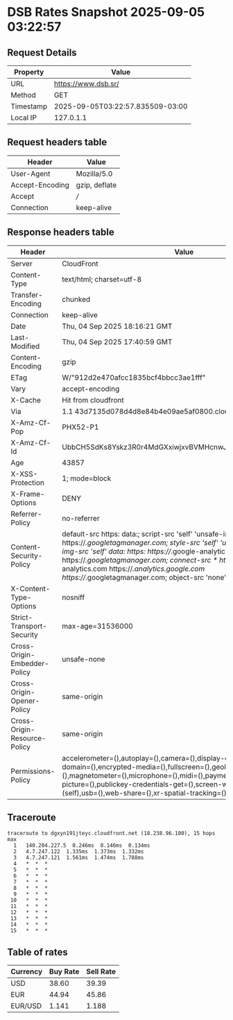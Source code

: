 # DSB Rates Snapshot 2025-09-05 03:22:57
## Request Details

| Property | Value |
|----------|-------|
| URL | https://www.dsb.sr/ |
| Method | GET |
| Timestamp | 2025-09-05T03:22:57.835509-03:00 |
| Local IP | 127.0.1.1 |
    
## Request headers table

| Header | Value |
|--------|-------|
| User-Agent | Mozilla/5.0 |
| Accept-Encoding | gzip, deflate |
| Accept | */* |
| Connection | keep-alive |

    
## Response headers table
| Header | Value |
|--------|-------|
| Server | CloudFront |
| Content-Type | text/html; charset=utf-8 |
| Transfer-Encoding | chunked |
| Connection | keep-alive |
| Date | Thu, 04 Sep 2025 18:16:21 GMT |
| Last-Modified | Thu, 04 Sep 2025 17:40:59 GMT |
| Content-Encoding | gzip |
| ETag | W/"912d2e470afcc1835bcf4bbcc3ae1fff" |
| Vary | accept-encoding |
| X-Cache | Hit from cloudfront |
| Via | 1.1 43d7135d078d4d8e84b4e09ae5af0800.cloudfront.net (CloudFront) |
| X-Amz-Cf-Pop | PHX52-P1 |
| X-Amz-Cf-Id | UbbCH5SdKs8Yskz3R0r4MdGXxiwjxvBVMHcnwJ89zT9Hp_wTXEHTcA== |
| Age | 43857 |
| X-XSS-Protection | 1; mode=block |
| X-Frame-Options | DENY |
| Referrer-Policy | no-referrer |
| Content-Security-Policy | default-src https: data:; script-src 'self' 'unsafe-inline' https://*.googletagmanager.com; style-src 'self' 'unsafe-inline' data:; img-src 'self' data: https: https://*.google-analytics.com https://*.googletagmanager.com; connect-src * https://*.google-analytics.com https://*.analytics.google.com https://*.googletagmanager.com; object-src 'none' |
| X-Content-Type-Options | nosniff |
| Strict-Transport-Security | max-age=31536000 |
| Cross-Origin-Embedder-Policy | unsafe-none |
| Cross-Origin-Opener-Policy | same-origin |
| Cross-Origin-Resource-Policy | same-origin |
| Permissions-Policy | accelerometer=(),autoplay=(),camera=(),display-capture=(),document-domain=(),encrypted-media=(),fullscreen=(),geolocation=(),gyroscope=(),magnetometer=(),microphone=(),midi=(),payment=(),picture-in-picture=(),publickey-credentials-get=(),screen-wake-lock=(),sync-xhr=(self),usb=(),web-share=(),xr-spatial-tracking=() |

## Traceroute 

```
traceroute to dgxyn191jteyc.cloudfront.net (18.238.96.100), 15 hops max
  1   140.204.227.5  0.246ms  0.146ms  0.134ms 
  2   4.7.247.122  1.335ms  1.373ms  1.332ms 
  3   4.7.247.121  1.561ms  1.474ms  1.788ms 
  4   *  *  * 
  5   *  *  * 
  6   *  *  * 
  7   *  *  * 
  8   *  *  * 
  9   *  *  * 
 10   *  *  * 
 11   *  *  * 
 12   *  *  * 
 13   *  *  * 
 14   *  *  * 
 15   *  *  * 

```


## Table of rates

| Currency | Buy Rate | Sell Rate |
|----------|----------|-----------|
| USD | 38.60 | 39.39 |
| EUR | 44.94 | 45.86 |
| EUR/USD | 1.141 | 1.188 |
